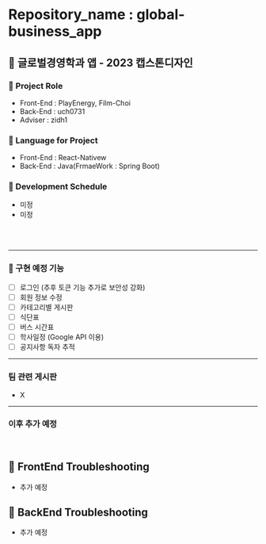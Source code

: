 # Repository_name : global-business_app

## :dolphin: 글로벌경영학과 앱 - 2023 캡스톤디자인

### 📍 Project Role
- Front-End : PlayEnergy, Film-Choi
- Back-End : uch0731
- Adviser : zidh1

### 📍 Language for Project
- Front-End : React-Nativew
- Back-End : Java(FrmaeWork : Spring Boot) 

### 📍 Development Schedule
- 미정
- 미정

<br>
<br>
<hr>

### 📕 구현 예정 기능

- [ ] 로그인 (추후 토큰 기능 추가로 보안성 강화)
- [ ] 회원 정보 수정
- [ ] 카테고리별 게시판
- [ ] 식단표
- [ ] 버스 시간표
- [ ] 학사일정 (Google API 이용)
- [ ] 공지사항 독자 추적

<hr>

### 팀 관련 게시판

- X

<hr>

### 이후 추가 예정
<br>

## :milky_way: FrontEnd Troubleshooting


- 추가 예정

## :milky_way: BackEnd Troubleshooting

- 추가 예정
